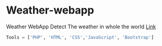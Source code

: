 # Weather-webapp
Weather WebApp Detect The weather in whole the world [Link](http://sherif.rf.gd/weather/?i=1)

```Python
Tools = ['PHP', 'HTML', 'CSS','JavaScript', 'Bootstrap']
```
